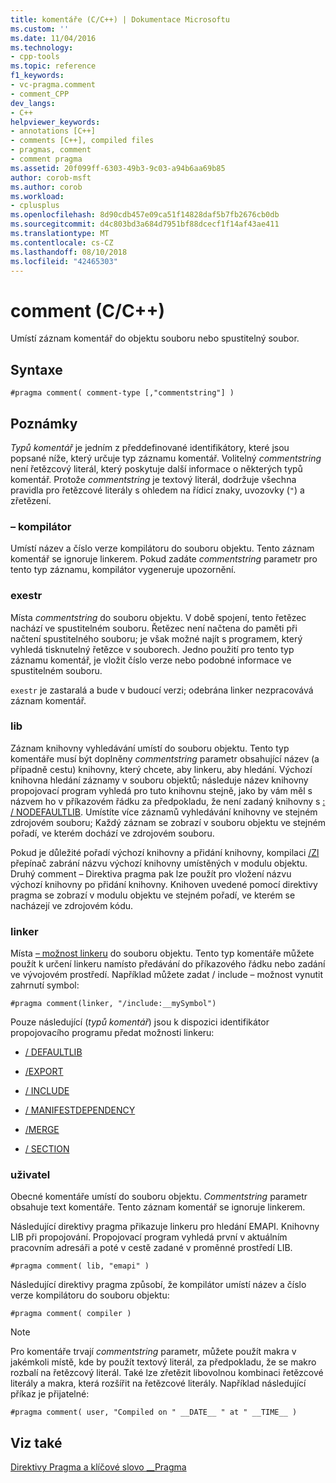```yaml
---
title: komentáře (C/C++) | Dokumentace Microsoftu
ms.custom: ''
ms.date: 11/04/2016
ms.technology:
- cpp-tools
ms.topic: reference
f1_keywords:
- vc-pragma.comment
- comment_CPP
dev_langs:
- C++
helpviewer_keywords:
- annotations [C++]
- comments [C++], compiled files
- pragmas, comment
- comment pragma
ms.assetid: 20f099ff-6303-49b3-9c03-a94b6aa69b85
author: corob-msft
ms.author: corob
ms.workload:
- cplusplus
ms.openlocfilehash: 8d90cdb457e09ca51f14828daf5b7fb2676cb0db
ms.sourcegitcommit: d4c803bd3a684d7951bf88dcecf1f14af43ae411
ms.translationtype: MT
ms.contentlocale: cs-CZ
ms.lasthandoff: 08/10/2018
ms.locfileid: "42465303"
---
```

# <a name="comment-cc"></a>comment (C/C++)
Umístí záznam komentář do objektu souboru nebo spustitelný soubor.  
  
## <a name="syntax"></a>Syntaxe  
  
```  
#pragma comment( comment-type [,"commentstring"] )  
```  
  
## <a name="remarks"></a>Poznámky 

*Typů komentář* je jedním z předdefinované identifikátory, které jsou popsané níže, který určuje typ záznamu komentář. Volitelný *commentstring* není řetězcový literál, který poskytuje další informace o některých typů komentář. Protože *commentstring* je textový literál, dodržuje všechna pravidla pro řetězcové literály s ohledem na řídicí znaky, uvozovky (`"`) a zřetězení.  
  
### <a name="compiler"></a>– kompilátor  
Umístí název a číslo verze kompilátoru do souboru objektu. Tento záznam komentář se ignoruje linkerem. Pokud zadáte *commentstring* parametr pro tento typ záznamu, kompilátor vygeneruje upozornění.  
  
### <a name="exestr"></a>exestr  
Místa *commentstring* do souboru objektu. V době spojení, tento řetězec nachází ve spustitelném souboru. Řetězec není načtena do paměti při načtení spustitelného souboru; je však možné najít s programem, který vyhledá tisknutelný řetězce v souborech. Jedno použití pro tento typ záznamu komentář, je vložit číslo verze nebo podobné informace ve spustitelném souboru.  
  
`exestr` je zastaralá a bude v budoucí verzi; odebrána linker nezpracovává záznam komentář.  
  
### <a name="lib"></a>lib  
Záznam knihovny vyhledávání umístí do souboru objektu. Tento typ komentáře musí být doplněny *commentstring* parametr obsahující název (a případně cestu) knihovny, který chcete, aby linkeru, aby hledání. Výchozí knihovna hledání záznamy v souboru objektů; následuje název knihovny propojovací program vyhledá pro tuto knihovnu stejně, jako by vám měl s názvem ho v příkazovém řádku za předpokladu, že není zadaný knihovny s [: / NODEFAULTLIB](../build/reference/nodefaultlib-ignore-libraries.md). Umístíte více záznamů vyhledávání knihovny ve stejném zdrojovém souboru; Každý záznam se zobrazí v souboru objektu ve stejném pořadí, ve kterém dochází ve zdrojovém souboru.  
  
Pokud je důležité pořadí výchozí knihovny a přidání knihovny, kompilaci [/Zl](../build/reference/zl-omit-default-library-name.md) přepínač zabrání názvu výchozí knihovny umístěných v modulu objektu. Druhý comment – Direktiva pragma pak lze použít pro vložení názvu výchozí knihovny po přidání knihovny. Knihoven uvedené pomocí direktivy pragma se zobrazí v modulu objektu ve stejném pořadí, ve kterém se nacházejí ve zdrojovém kódu.  
  
### <a name="linker"></a>linker  
Místa [– možnost linkeru](../build/reference/linker-options.md) do souboru objektu. Tento typ komentáře můžete použít k určení linkeru namísto předávání do příkazového řádku nebo zadání ve vývojovém prostředí. Například můžete zadat / include – možnost vynutit zahrnutí symbol:  
  
```  
#pragma comment(linker, "/include:__mySymbol")  
```  
  
Pouze následující (*typů komentář*) jsou k dispozici identifikátor propojovacího programu předat možnosti linkeru:  
  
- [/ DEFAULTLIB](../build/reference/defaultlib-specify-default-library.md)  
  
- [/EXPORT](../build/reference/export-exports-a-function.md)  
  
- [/ INCLUDE](../build/reference/include-force-symbol-references.md)  
  
- [/ MANIFESTDEPENDENCY](../build/reference/manifestdependency-specify-manifest-dependencies.md)  
  
- [/MERGE](../build/reference/merge-combine-sections.md)  
  
- [/ SECTION](../build/reference/section-specify-section-attributes.md)  
  
### <a name="user"></a>uživatel  
Obecné komentáře umístí do souboru objektu. *Commentstring* parametr obsahuje text komentáře. Tento záznam komentář se ignoruje linkerem.  
  
Následující direktivy pragma přikazuje linkeru pro hledání EMAPI. Knihovny LIB při propojování. Propojovací program vyhledá první v aktuálním pracovním adresáři a poté v cestě zadané v proměnné prostředí LIB.  
  
```  
#pragma comment( lib, "emapi" )  
```  
  
Následující direktivy pragma způsobí, že kompilátor umístí název a číslo verze kompilátoru do souboru objektu:  
  
```  
#pragma comment( compiler )  
```  
  
> [!NOTE]
> Pro komentáře trvají *commentstring* parametr, můžete použít makra v jakémkoli místě, kde by použít textový literál, za předpokladu, že se makro rozbalí na řetězcový literál. Také lze zřetězit libovolnou kombinaci řetězcové literály a makra, která rozšířit na řetězcové literály. Například následující příkaz je přijatelné:  
  
```  
#pragma comment( user, "Compiled on " __DATE__ " at " __TIME__ )   
```  
  
## <a name="see-also"></a>Viz také  
 
[Direktivy Pragma a klíčové slovo __Pragma](../preprocessor/pragma-directives-and-the-pragma-keyword.md)